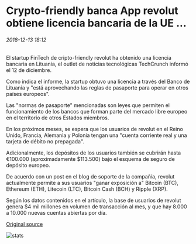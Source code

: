 # Crypto-friendly banca App revolut obtiene licencia bancaria de la UE ...

###### 2018-12-13 18:12

El startup FinTech de cripto-friendly revolut ha obtenido una licencia bancaria en Lituania, el outlet de noticias tecnológicas TechCrunch informó el 12 de diciembre.

Como indica el informe, la startup obtuvo una licencia a través del Banco de Lituania y "está aprovechando las reglas de pasaporte para operar en otros países europeos".

Las "normas de pasaporte" mencionadas son leyes que permiten el funcionamiento de los bancos que forman parte del mercado libre europeo en el territorio de otros Estados miembros.

En los próximos meses, se espera que los usuarios de revolut en el Reino Unido, Francia, Alemania y Polonia tengan una "cuenta corriente real y una tarjeta de débito no prepagada".

Adicionalmente, los depósitos de los usuarios también se cubrirán hasta €100.000 (aproximadamente $113.500) bajo el esquema de seguro de depósito europeo.

De acuerdo con un post en el blog de soporte de la compañía, revolut actualmente permite a sus usuarios "ganar exposición a" Bitcoin (BTC), Ethereum (ETH), Litecoin (LTC), Bitcoin Cash (BCH) y Ripple (XRP).

Según los datos contenidos en el artículo, la base de usuarios de revolut genera $4 mil millones en volumen de transacción al mes, y que hay 8.000 a 10.000 nuevas cuentas abiertas por día.

[Original source](https://cointelegraph.com/news/crypto-friendly-banking-app-revolut-obtains-eu-banking-license)

![stats](https://c.statcounter.com/11760860/0/a89fa40b/1/ "stats")